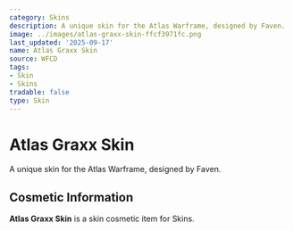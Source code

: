 ```yaml
---
category: Skins
description: A unique skin for the Atlas Warframe, designed by Faven.
image: ../images/atlas-graxx-skin-ffcf3971fc.png
last_updated: '2025-09-17'
name: Atlas Graxx Skin
source: WFCD
tags:
- Skin
- Skins
tradable: false
type: Skin
---
```


# Atlas Graxx Skin

A unique skin for the Atlas Warframe, designed by Faven.

## Cosmetic Information

**Atlas Graxx Skin** is a skin cosmetic item for Skins.


